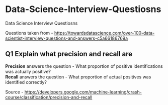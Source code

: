 # Data-Science-Interview-Questiosns
Data Science Interview Questiosns

Questions taken from - 
https://towardsdatascience.com/over-100-data-scientist-interview-questions-and-answers-c5a66186769a


## Q1 Explain what precision and recall are 

**Precision** answers the question - What proportion of positive identifications was actually positive? <br />
**Recall** answers the question - What proportion of actual positives was identified correctly?

Source - https://developers.google.com/machine-learning/crash-course/classification/precision-and-recall

